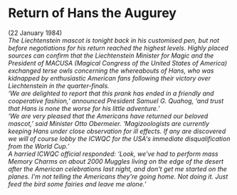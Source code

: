 # Return of Hans the Augurey  
(22 January 1984)  
*The Liechtenstein mascot is tonight back in his customised pen, but not before negotiations for his return reached the highest levels. Highly placed sources can confirm that the Liechtenstein Minister for Magic and the President of MACUSA (Magical Congress of the United States of America) exchanged terse owls concerning the whereabouts of Hans, who was kidnapped by enthusiastic American fans following their victory over Liechtenstein in the quarter-finals.*  
*‘We are delighted to report that this prank has ended in a friendly and cooperative fashion,’ announced President Samuel G. Quahog, ‘and trust that Hans is none the worse for his little adventure.’*  
*‘We are very pleased that the Americans have returned our beloved mascot,’ said Minister Otto Obermeier. ‘Magizoologists are currently keeping Hans under close observation for ill effects. If any are discovered we will of course lobby the ICWQC for the USA's immediate disqualification from the World Cup.’*  
*A harried ICWQC official responded: ‘Look, we've had to perform mass Memory Charms on about 2000 Muggles living on the edge of the desert after the American celebrations last night, and don't get me started on the planes. I'm not telling the Americans they're going home. Not doing it. Just feed the bird some fairies and leave me alone.’*  
  
